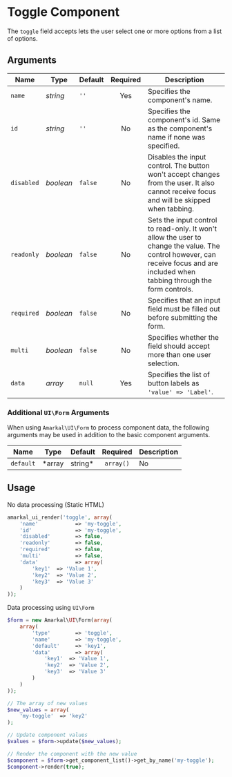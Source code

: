 # Toggle Component

The `toggle` field accepts lets the user select one or more options from a list of options.

## Arguments

Name | Type | Default | Required | Description
---|---|---|:---:|---
`name`|*string*|`''`|Yes|Specifies the component's name.
`id`|*string*|`''`|No|Specifies the component's id. Same as the component's name if none was specified.
`disabled`|*boolean*|`false`|No|Disables the input control. The button won't accept changes from the user. It also cannot receive focus and will be skipped when tabbing.
`readonly`|*boolean*|`false`|No|Sets the input control to read-only. It won't allow the user to change the value. The control however, can receive focus and are included when tabbing through the form controls.
`required`|*boolean*|`false`|No|Specifies that an input field must be filled out before submitting the form.
`multi`|*boolean*|`false`|No|Specifies whether the field should accept more than one user selection.
`data`|*array*|`null`|Yes|Specifies the list of button labels as `'value' => 'Label'`.

### Additional `UI\Form` Arguments

When using `Amarkal\UI\Form` to process component data, the following arguments may be used in addition to the basic component arguments.

Name | Type | Default | Required | Description
---|---|---|:---:|---
`default`|*array|string*|`array()`|No|Specifies the default value for this component. If `multi` is set to `true`, this should be an array. Otherwise it should be a string.

## Usage

No data processing (Static HTML)

```php
amarkal_ui_render('toggle', array(
    'name'            => 'my-toggle',
    'id'              => 'my-toggle',
    'disabled'        => false,
    'readonly'        => false,
    'required'        => false,
    'multi'           => false,
    'data'            => array(
        'key1'  => 'Value 1',
        'key2'  => 'Value 2',
        'key3'  => 'Value 3'
    )
));
```

Data processing using `UI\Form`

```php
$form = new Amarkal\UI\Form(array(
    array(
        'type'        => 'toggle',
        'name'        => 'my-toggle',
        'default'     => 'key1',
        'data'        => array(
            'key1'  => 'Value 1',
            'key2'  => 'Value 2',
            'key3'  => 'Value 3'
        )
    )
));

// The array of new values
$new_values = array(
    'my-toggle'  => 'key2'
);

// Update component values
$values = $form->update($new_values);

// Render the component with the new value
$component = $form->get_component_list()->get_by_name('my-toggle');
$component->render(true);
```